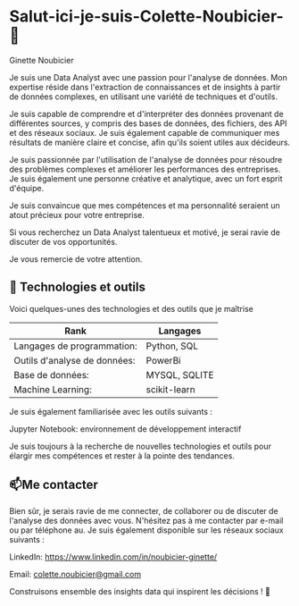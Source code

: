 
# Salut-ici-je-suis-Colette-Noubicier-👋
Ginette Noubicier

Je suis une Data Analyst avec une passion pour l'analyse de données. Mon expertise réside dans l'extraction de connaissances et de insights à partir de données complexes, en utilisant une variété de techniques et d'outils.

Je suis capable de comprendre et d'interpréter des données provenant de différentes sources, y compris des bases de données, des fichiers, des API et des réseaux sociaux. Je suis également capable de communiquer mes résultats de manière claire et concise, afin qu'ils soient utiles aux décideurs.

Je suis passionnée par l'utilisation de l'analyse de données pour résoudre des problèmes complexes et améliorer les performances des entreprises. Je suis également une personne créative et analytique, avec un fort esprit d'équipe.

Je suis convaincue que mes compétences et ma personnalité seraient un atout précieux pour votre entreprise.

Si vous recherchez un Data Analyst talentueux et motivé, je serai ravie de discuter de vos opportunités.

Je vous remercie de votre attention.

  ## 🔧 Technologies et outils

Voici quelques-unes des technologies et des outils que je maîtrise 


|Rank| Langages |
|-----|---------------|
|Langages de programmation:|   Python, SQL|
|Outils d'analyse de données:|    PowerBi           |
|Base de données:|    MYSQL, SQLITE|
|Machine Learning:|  scikit-learn|



Je suis également familiarisée avec les outils suivants :

Jupyter Notebook: environnement de développement interactif

Je suis toujours à la recherche de nouvelles technologies et outils pour élargir mes compétences et rester à la pointe des tendances.

  ## 📫Me contacter
 
Bien sûr, je serais ravie de me connecter, de collaborer ou de discuter de l'analyse des données avec vous. N'hésitez pas à me contacter par e-mail ou par téléphone au. Je suis également disponible sur les réseaux sociaux suivants :

  LinkedIn: https://www.linkedin.com/in/noubicier-ginette/
  
  Email: colette.noubicier@gmail.com

Construisons ensemble des insights data qui inspirent les décisions ! 🚀
